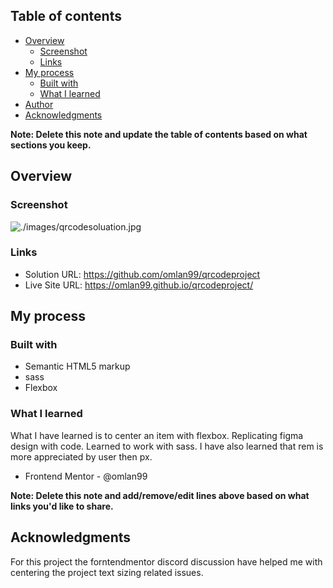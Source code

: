 

## Table of contents

- [Overview](#overview)
  - [Screenshot](#screenshot)
  - [Links](#links)
- [My process](#my-process)
  - [Built with](#built-with)
  - [What I learned](#what-i-learned)
- [Author](#author)
- [Acknowledgments](#acknowledgments)

**Note: Delete this note and update the table of contents based on what sections you keep.**

## Overview

### Screenshot

![./images/qrcodesoluation.jpg]()


### Links

- Solution URL: https://github.com/omlan99/qrcodeproject
- Live Site URL: https://omlan99.github.io/qrcodeproject/

## My process

### Built with

- Semantic HTML5 markup
- sass
- Flexbox


### What I learned

What I have learned is to center an item with flexbox. Replicating figma design with code. Learned to work with sass. I have also learned that rem is more appreciated by user then px.



- Frontend Mentor - @omlan99

**Note: Delete this note and add/remove/edit lines above based on what links you'd like to share.**

## Acknowledgments
 For this project the forntendmentor discord discussion have helped me with centering the project text sizing related issues.


